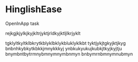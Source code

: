 # HinglishEase
 OpenInApp task


rejkgjkjylkjkyjkltrjyktjrldkyjktljlkrjyklt


tgklyltkyltklbkrytkblyklbklykbluklyklkbt
tyktjykjtgkyjktjkyg
bnbnhkybkytkbkkjmnykkkyj
ynbkukyukujkubkjtkyjkyjtju
bnymbntbytrmnybmnymnymbnmyn
bnbymrnbmnymnubmyn
